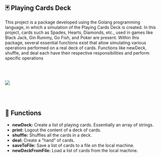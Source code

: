 <h2>🃏 Playing Cards Deck</h2>

This project is a package developed using the Golang programming language, in which a simulation of the Playing Cards Deck is created. In this project, cards such as Spades, Hearts, Diamonds, etc., used in games like Black Jack, Gin Rummy, Go Fish, and Poker are present. Within this package, several essential functions exist that allow simulating various operations performed on a real deck of cards. Functions like newDeck, shuffle, and deal each have their respective responsibilities and perform specific operations
<br />
<br />
<br />
<br />

<image src="https://www.itl.cat/pngfile/big/298-2982146_playing-cards-and-dice.jpg" />
<br />
<br />
<br />
<br />

<h2>📍 Functions</h2>

<ul>
  <li><b>newDeck:</b> Create a list of playing cards. Essentially an array of strings.</li>
  <li><b>print:</b> Logout the content of a deck of cards.</li>
  <li><b>shuffle:</b> Shuffles all the cards in a deck.</li>
  <li><b>deal:</b> Create a "hand" of cards.</li>
  <li><b>saveToFile:</b> Save a list of cards to a file on the local machine.</li>
  <li><b>newDeckFromFile:</b> Load a list of cards from the local machine.</li>
</ul>
